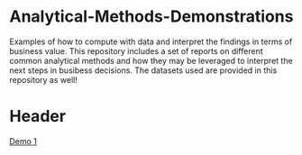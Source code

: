 # Analytical-Methods-Demonstrations
Examples of how to compute with data and interpret the findings in terms of business value. This repository includes a set of reports on different common analytical methods and how they may be leveraged to interpret the next steps in busibess decisions. The datasets used are provided in this repository as well!

# Header
[Demo 1](https://github.com/yalhendi0/Analytical-Methods-Demonstrations/blob/main/DEMO%201%20-%20SUPPORT%20VECTOR%20MACHINES.pdf) 

